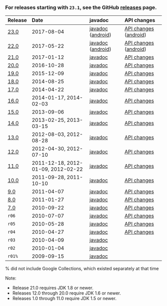 ### For releases starting with `23.1`, see the GitHub [releases](https://github.com/google/guava/releases) page.

| Release | Date | javadoc | API changes |
|:--------|:-----|:--------|:------------|
| [23.0](Release23) | 2017-08-04 | [javadoc](http://google.github.io/guava/releases/23.0/api/docs/) ([android](http://google.github.io/guava/releases/23.0-android/api/docs/)) | [API changes](http://google.github.io/guava/releases/23.0/api/diffs/) ([android](http://google.github.io/guava/releases/23.0-android/api/diffs/)) |
| [22.0](Release22) | 2017-05-22 | [javadoc](http://google.github.io/guava/releases/22.0/api/docs/) ([android](http://google.github.io/guava/releases/22.0-android/api/docs/)) | [API changes](http://google.github.io/guava/releases/22.0/api/diffs/) ([android](http://google.github.io/guava/releases/22.0-android/api/diffs/)) |
| [21.0](Release21) | 2017-01-12 | [javadoc](http://google.github.io/guava/releases/21.0/api/docs/) | [API changes](http://google.github.io/guava/releases/21.0/api/diffs/) |
| [20.0](Release20) | 2016-10-28 | [javadoc](http://google.github.io/guava/releases/20.0/api/docs/) | [API changes](http://google.github.io/guava/releases/20.0/api/diffs/) |
| [19.0](Release19) | 2015-12-09 | [javadoc](http://google.github.io/guava/releases/19.0/api/docs/) | [API changes](http://google.github.io/guava/releases/19.0/api/diffs/) |
| [18.0](Release18) | 2014-08-25 | [javadoc](http://google.github.io/guava/releases/18.0/api/docs/) | [API changes](http://google.github.io/guava/releases/18.0/api/diffs/) |
| [17.0](Release17) | 2014-04-22 | [javadoc](http://google.github.io/guava/releases/17.0/api/docs/) | [API changes](http://google.github.io/guava/releases/17.0/api/diffs/) |
| [16.0](Release16) | 2014-01-17, 2014-02-03 | [javadoc](http://google.github.io/guava/releases/16.0/api/docs/) | [API changes](http://google.github.io/guava/releases/16.0/api/diffs/) |
| [15.0](Release15) | 2013-09-06 | [javadoc](http://google.github.io/guava/releases/15.0/api/docs/) | [API changes](http://google.github.io/guava/releases/15.0/api/diffs/) |
| [14.0](Release14) | 2013-02-25, 2013-03-15 | [javadoc](http://google.github.io/guava/releases/14.0.1/api/docs/) | [API changes](http://google.github.io/guava/releases/14.0.1/api/diffs/) |
| [13.0](Release13) | 2012-08-03, 2012-08-28 | [javadoc](http://google.github.io/guava/releases/13.0/api/docs/) | [API changes](http://google.github.io/guava/releases/13.0/api/diffs/) |
| [12.0](Release12) | 2012-04-30, 2012-07-10 | [javadoc](http://google.github.io/guava/releases/12.0/api/docs/) | [API changes](http://google.github.io/guava/releases/12.0/api/diffs/) |
| [11.0](Release11) | 2011-12-18, 2012-01-09, 2012-02-22 | [javadoc](http://google.github.io/guava/releases/11.0.2/api/docs/) | [API changes](http://google.github.io/guava/releases/11.0.2/api/diffs/) |
| [10.0](Release10) | 2011-09-28, 2011-10-10 | [javadoc](http://google.github.io/guava/releases/10.0.1/api/docs/) | [API changes](http://google.github.io/guava/releases/10.0.1/api/diffs/) |
| [9.0](Release09) | 2011-04-07 | [javadoc](http://google.github.io/guava/releases/9.0/api/docs/) | [API changes](http://google.github.io/guava/releases/9.0/api/diffs/) |
| [8.0](Release08) | 2011-01-27 | [javadoc](http://google.github.io/guava/releases/8.0/api/docs/) | [API changes](http://google.github.io/guava/releases/8.0/api/diffs/) |
| [7.0](Release07) | 2010-09-22 | [javadoc](http://google.github.io/guava/releases/7.0/api/docs/) | [API changes](http://google.github.io/guava/releases/7.0/api/diffs/) |
| `r06`   | 2010-07-07 | [javadoc](http://google.github.io/guava/releases/6.0/api/docs/) | [API changes](http://google.github.io/guava/releases/6.0/api/diffs/) |
| `r05`   | 2010-05-28 | [javadoc](http://google.github.io/guava/releases/5.0/api/docs/) | [API changes](http://google.github.io/guava/releases/5.0/api/diffs/) |
| `r04`   | 2010-04-27 | [javadoc](http://google.github.io/guava/releases/4.0/api/docs/) | [API changes](http://google.github.io/guava/releases/4.0/api/diffs/) |
| `r03`   | 2010-04-09 | [javadoc](http://google.github.io/guava/releases/3.0/api/docs/) |             |
| `r02`  | 2010-01-04 | [javadoc](http://google.github.io/guava/releases/2.0/api/docs/) |             |
| `r01%` | 2009-09-15 | [javadoc](http://google.github.io/guava/releases/1.0/api/docs/) |             |

% did not include Google Collections, which existed separately at that time

Note:

* Release 21.0 requires JDK 1.8 or newer.
* Releases 12.0 through 20.0 require JDK 1.6 or newer.
* Releases 1.0 through 11.0 require JDK 1.5 or newer.